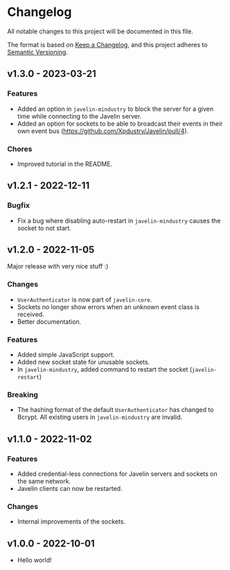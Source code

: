 # Changelog

All notable changes to this project will be documented in this file.

The format is based on [Keep a Changelog](http://keepachangelog.com/),
and this project adheres to [Semantic Versioning](http://semver.org/).

## v1.3.0 - 2023-03-21

### Features

- Added an option in `javelin-mindustry` to block the server for a given time while connecting to the Javelin server.
- Added an option for sockets to be able to broadcast their events in their own event bus (https://github.com/Xpdustry/Javelin/pull/4).

### Chores

- Improved tutorial in the README.

## v1.2.1 - 2022-12-11

### Bugfix

- Fix a bug where disabling auto-restart in `javelin-mindustry` causes the socket to not start.

## v1.2.0 - 2022-11-05

Major release with very nice stuff :)

### Changes

- `UserAuthenticator` is now part of `javelin-core`.
- Sockets no longer show errors when an unknown event class is received.
- Better documentation.

### Features

- Added simple JavaScript support.
- Added new socket state for unusable sockets.
- In `javelin-mindustry`, added command to restart the socket (`javelin-restart`)

### Breaking

- The hashing format of the default `UserAuthenticator` has changed to Bcrypt. All existing users in `javelin-mindustry` are invalid.

## v1.1.0 - 2022-11-02

### Features

- Added credential-less connections for Javelin servers and sockets on the same network.
- Javelin clients can now be restarted.

### Changes

- Internal improvements of the sockets.

## v1.0.0 - 2022-10-01

- Hello world!
